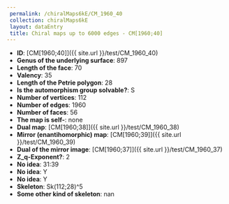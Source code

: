 ```yaml
--- 
 permalink: /chiralMaps6kE/CM_1960_40 
 collection: chiralMaps6kE
 layout: dataEntry
 title: Chiral maps up to 6000 edges - CM[1960;40]
---
```


- **ID**: [CM[1960;40]]({{ site.url }}/test/CM_1960_40)
- **Genus of the underlying surface**: 897
- **Length of the face**: 70
- **Valency**: 35
- **Length of the Petrie polygon**: 28
- **Is the automorphism group solvable?**: S
- **Number of vertices**: 112
- **Number of edges**: 1960
- **Number of faces**: 56
- **The map is self-**: none
- **Dual map**: [CM[1960;38]]({{ site.url }}/test/CM_1960_38)
- **Mirror (enantihomorphic) map**: [CM[1960;39]]({{ site.url }}/test/CM_1960_39)
- **Dual of the mirror image**: [CM[1960;37]]({{ site.url }}/test/CM_1960_37)
- **Z_q-Exponent?**: 2
- **No idea**:  31:39
- **No idea**: Y
- **No idea**: Y
- **Skeleton**: Sk(112;28)^5
- **Some other kind of skeleton**: nan
